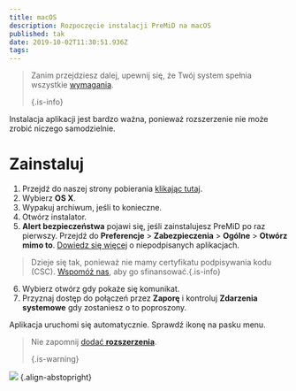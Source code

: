 ```yaml
---
title: macOS
description: Rozpoczęcie instalacji PreMiD na macOS
published: tak
date: 2019-10-02T11:30:51.936Z
tags:
---
```


> Zanim przejdziesz dalej, upewnij się, że Twój system spełnia wszystkie [wymagania](/install/requirements). 
> 
> {.is-info}

Instalacja aplikacji jest bardzo ważna, ponieważ rozszerzenie nie może zrobić niczego samodzielnie.

# Zainstaluj
1. Przejdź do naszej strony pobierania [klikając tutaj](https://premid.app/downloads).
2. Wybierz **OS X**.
3. Wypakuj archiwum, jeśli to konieczne.
4. Otwórz instalator.
5. **Alert bezpieczeństwa** pojawi się, jeśli zainstalujesz PreMiD po raz pierwszy. Przejdź do **Preferencje** > **Zabezpieczenia** > **Ogólne** > **Otwórz mimo to**. [Dowiedz się więcej](https://support.apple.com/guide/mac-help/open-a-mac-app-from-an-unidentified-developer-mh40616/mac) o niepodpisanych aplikacjach.
> Dzieje się tak, ponieważ nie mamy certyfikatu podpisywania kodu (CSC). [Wspomóż nas](https://www.patreon.com/Timeraa), aby go sfinansować.{.is-info}
6. Wybierz otwórz gdy pokaże się komunikat.
7. Przyznaj dostęp do połączeń przez **Zaporę** i kontroluj **Zdarzenia systemowe** gdy zostaniesz o to poproszony.

Aplikacja uruchomi się automatycznie. Sprawdź ikonę na pasku menu.

> Nie zapomnij [dodać **rozszerzenia**](/install). 
> 
> {.is-warning}

![](https://img.icons8.com/color/2x/mac-logo.png) {.align-abstopright}
